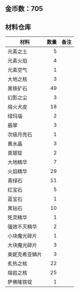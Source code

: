 ## 金币数：705
## 材料仓库
| 材料        | 数量   |  备注  |
| --------   | -----:  | :----:  |
| 元素之土      | 5   |        |
| 元素火焰        |   4   |      |
| 元素空气        |    1   |    |
|大地之核 |3 ||
|黑铁矿石|49||
|幻影之尘|3||
|熔火犬皮|18||
|绿玛瑙|2||
|翡翠|3||
|次级月亮石|1||
|黄水晶|3||
|真银锭|2||
|大地精华|7||
|火焰精华|29||
|青绿石|11||
|红宝石|5||
|蓝宝石|1||
|黑钻石|10||
|死灵精华|1||
|强效不灭精华|2||
|小块魔光碎片|1||
|大块魔光碎片|3||
|奥妮克希亚鳞片|3||
|炙热之核|22||
|熔岩之核|25||
|萨佛隆铁锭|1||

